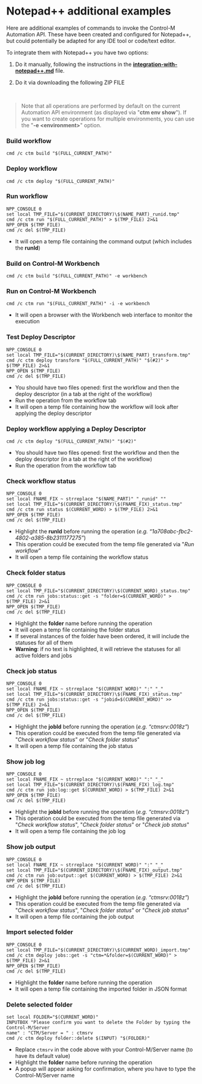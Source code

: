 # Notepad++ additional examples

Here are additional examples of commands to invoke the Control-M Automation API. These have been created and configured for Notepad++, but could potentially be adapted for any IDE tool or code/text editor.
   
To integrate them with Notepad++ you have two options:

   1. Do it manually, following the instructions in the [**integration-with-notepad++.md**](/601-integration-with-ides-and-code-editors/integration-with-notepad++.md) file. 
   
   2. Do it via downloading the following ZIP FILE

<br>

> Note that all operations are performed by default on the current Automation API environment (as displayed via "**ctm env show**"). If you want to create operations for multiple environments, you can use the "**-e \<environment>**" option.

### Build workflow
```
cmd /c ctm build "$(FULL_CURRENT_PATH)"
```

### Deploy workflow
```
cmd /c ctm deploy "$(FULL_CURRENT_PATH)"
```

### Run workflow
```
NPP_CONSOLE 0
set local TMP_FILE="$(CURRENT_DIRECTORY)\$(NAME_PART)_runid.tmp"
cmd /c ctm run "$(FULL_CURRENT_PATH)" > $(TMP_FILE) 2>&1
NPP_OPEN $(TMP_FILE)
cmd /c del $(TMP_FILE)
```
* It will open a temp file containing the command output (which includes the **runId**)

### Build on Control-M Workbench
```
cmd /c ctm build "$(FULL_CURRENT_PATH)" -e workbench
```

### Run on Control-M Workbench
```
cmd /c ctm run "$(FULL_CURRENT_PATH)" -i -e workbench
```
* It will open a browser with the Workbench web interface to monitor the execution

### Test Deploy Descriptor
```
NPP_CONSOLE 0
set local TMP_FILE="$(CURRENT_DIRECTORY)\$(NAME_PART)_transform.tmp"
cmd /c ctm deploy transform "$(FULL_CURRENT_PATH)" "$(#2)" > $(TMP_FILE) 2>&1
NPP_OPEN $(TMP_FILE)
cmd /c del $(TMP_FILE)
```
* You should have two files opened: first the workflow and then the deploy descriptor (in a tab at the right of the workflow)
* Run the operation from the workflow tab
* It will open a temp file containing how the workflow will look after applying the deploy descriptor

### Deploy workflow applying a Deploy Descriptor
```
cmd /c ctm deploy "$(FULL_CURRENT_PATH)" "$(#2)"
```
* You should have two files opened: first the workflow and then the deploy descriptor (in a tab at the right of the workflow)
* Run the operation from the workflow tab

### Check workflow status
```
NPP_CONSOLE 0
set local FNAME_FIX ~ strreplace "$(NAME_PART)" "_runid" ""
set local TMP_FILE="$(CURRENT_DIRECTORY)\$(FNAME_FIX)_status.tmp"
cmd /c ctm run status $(CURRENT_WORD) > $(TMP_FILE) 2>&1
NPP_OPEN $(TMP_FILE)
cmd /c del $(TMP_FILE)
```
* Highlight the **runId** before running the operation (*e.g. “1a708abc-fbc2-4802-a385-8b2311177275”*)
* This operation could be executed from the temp file generated via "*Run workflow*"
* It will open a temp file containing the workflow status

### Check folder status
```
NPP_CONSOLE 0
set local TMP_FILE="$(CURRENT_DIRECTORY)\$(CURRENT_WORD)_status.tmp"
cmd /c ctm run jobs:status::get -s "folder=$(CURRENT_WORD)" > $(TMP_FILE) 2>&1
NPP_OPEN $(TMP_FILE)
cmd /c del $(TMP_FILE)
```
* Highlight the **folder** name before running the operation
* It will open a temp file containing the folder status
* If several instances of the folder have been ordered, it will include the statuses for all of them
* **Warning**: if no text is highlighted, it will retrieve the statuses for all active folders and jobs

### Check job status
```
NPP_CONSOLE 0
set local FNAME_FIX ~ strreplace "$(CURRENT_WORD)" ":" "_"
set local TMP_FILE="$(CURRENT_DIRECTORY)\$(FNAME_FIX)_status.tmp"
cmd /c ctm run jobs:status::get -s "jobid=$(CURRENT_WORD)" >> $(TMP_FILE) 2>&1
NPP_OPEN $(TMP_FILE)
cmd /c del $(TMP_FILE)
```
* Highlight the **jobId** before running the operation (*e.g. “ctmsrv:0018z”*)
* This operation could be executed from the temp file generated via "*Check workflow status*" or "*Check folder status*"
* It will open a temp file containing the job status

### Show job log
```
NPP_CONSOLE 0
set local FNAME_FIX ~ strreplace "$(CURRENT_WORD)" ":" "_"
set local TMP_FILE="$(CURRENT_DIRECTORY)\$(FNAME_FIX)_log.tmp"
cmd /c ctm run job:log::get $(CURRENT_WORD) > $(TMP_FILE) 2>&1
NPP_OPEN $(TMP_FILE)
cmd /c del $(TMP_FILE)
```
* Highlight the **jobId** before running the operation (*e.g. “ctmsrv:0018z”*)
* This operation could be executed from the temp file generated via "*Check workflow status*", "*Check folder status*" or "*Check job status*"
* It will open a temp file containing the job log

### Show job output
```
NPP_CONSOLE 0
set local FNAME_FIX ~ strreplace "$(CURRENT_WORD)" ":" "_"
set local TMP_FILE="$(CURRENT_DIRECTORY)\$(FNAME_FIX)_output.tmp"
cmd /c ctm run job:output::get $(CURRENT_WORD) > $(TMP_FILE) 2>&1
NPP_OPEN $(TMP_FILE)
cmd /c del $(TMP_FILE)
```
* Highlight the **jobId** before running the operation (*e.g. “ctmsrv:0018z”*)
* This operation could be executed from the temp file generated via "*Check workflow status*", "*Check folder status*" or "*Check job status*"
* It will open a temp file containing the job output

### Import selected folder
```
NPP_CONSOLE 0
set local TMP_FILE="$(CURRENT_DIRECTORY)\$(CURRENT_WORD)_import.tmp"
cmd /c ctm deploy jobs::get -s "ctm=*&folder=$(CURRENT_WORD)" > $(TMP_FILE) 2>&1
NPP_OPEN $(TMP_FILE)
cmd /c del $(TMP_FILE)
```
* Highlight the **folder** name before running the operation
* It will open a temp file containing the imported folder in JSON format

### Delete selected folder
```
set local FOLDER="$(CURRENT_WORD)"
INPUTBOX "Please confirm you want to delete the Folder by typing the Control-M/Server
name" : "CTM/Server = " : ctmsrv
cmd /c ctm deploy folder::delete $(INPUT) "$(FOLDER)"
```
* Replace ```ctmsrv``` in the code above with your Control-M/Server name (to have its default value)
* Highlight the **folder** name before running the operation
* A popup will appear asking for confirmation, where you have to type the Control-M/Server name
